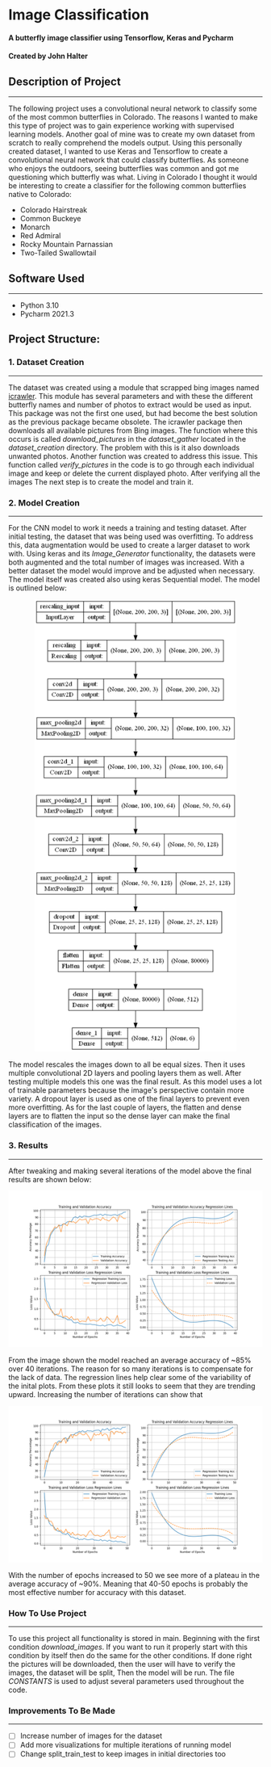 # Image Classification
#### A butterfly image classifier using Tensorflow, Keras and Pycharm
#### Created by John Halter

## Description of Project
___
The following project uses a convolutional neural network to classify some of the most common butterflies in Colorado.
The reasons I wanted to make this type of project was to gain experience working with supervised learning models.
Another goal of mine was to create my own dataset from scratch to really comprehend the models output.
Using this personally created dataset, I wanted  to use Keras and Tensorflow to create a
convolutional neural network that could classify butterflies. As someone who enjoys the outdoors,
seeing butterflies was common and got me questioning which butterfly was what.
Living in Colorado I thought it would be interesting to create a classifier for the following common 
butterflies native to Colorado:
- Colorado Hairstreak
- Common Buckeye
- Monarch
- Red Admiral
- Rocky Mountain Parnassian
- Two-Tailed Swallowtail

## Software Used
___
- Python 3.10
- Pycharm 2021.3

## Project Structure:

### 1. Dataset Creation
___
The dataset was created using a module that scrapped bing images named 
[icrawler](https://icrawler.readthedocs.io/en/latest/builtin.html). This module has several parameters and with these
the different butterfly names and number of photos to extract would be used as input. 
This package was not the first one used, but had become the best solution as the previous package became obsolete. 
The icrawler package then downloads all available pictures from Bing images. The function where this occurs is called 
*download_pictures* in the *dataset_gather* located in the *dataset_creation* directory.
The problem with this is it also downloads unwanted photos. Another function was created to address this issue.
This function called *verify_pictures* in the code is to go through each individual image and keep or delete the 
current displayed photo. After verifying all the images The next step is to create the model and train it.
### 2. Model Creation
___
For the CNN model to work it needs a training and testing dataset. After initial testing, the dataset that was being used 
was overfitting. To address this, data augmentation would be used to create a larger dataset to work with. 
Using keras and its *Image_Generator* functionality, the datasets were both augmented and the total number of images
was increased. With a better dataset the model would improve and be adjusted when necessary. 
The model itself was created also using keras Sequential model. The model is outlined below:

<p align="center">
  <img src="https://github.com/John-Halter/Image_Classification/blob/main/images/cnn_outline_model.png" width="400" />
</p>

The model rescales the images down to all be equal sizes. Then it uses multiple convolutional 2D layers and pooling layers
them as well. After testing multiple models this one was the final result.
As this model uses a lot of trainable parameters because the image's perspective contain more variety.
A dropout layer is used as one of the final layers to prevent even more overfitting. As for the last couple of layers,
the flatten and dense layers are to flatten the input so the dense layer can make the final classification of the images.
### 3. Results
___
After tweaking and making several iterations of the model above the final results are shown below:
<p align="center">
  <img src="https://github.com/John-Halter/Image_Classification/blob/main/images/model_accuracy_loss_plot40.png" width="700" />
</p>
From the image shown the model reached an average accuracy of ~85% over 40 iterations. The reason for so many iterations is to 
compensate for the lack of data. The regression lines help clear some of the variability of the inital plots.
From these plots it still looks to seem that they are trending upward. Increasing the number of iterations can show that

<p align="center">
  <img src="https://github.com/John-Halter/Image_Classification/blob/main/images/model_accuracy_loss_plot50.png" width="700" />
</p>

With the number of epochs increased to 50 we see more of a plateau in the average accuracy of ~90%. 
Meaning that 40-50 epochs is probably the most effective number for accuracy with this dataset. 


### How To Use Project
___
To use this project all functionality is stored in main. Beginning with the first condition *download_images*.
If you want to run it properly start with this condition by itself then do the same for the other conditions.
If done right the pictures will be downloaded, then the user will have to verify the images, the dataset will be split,
Then the model will be run. The file *CONSTANTS* is used to adjust several parameters used throughout the code. 

### Improvements To Be Made
___

- [ ] Increase number of images for the dataset
- [ ] Add more visualizations for multiple iterations of running model
- [ ] Change split_train_test to keep images in initial directories too
